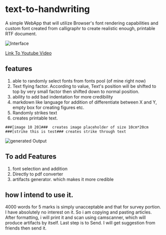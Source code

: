 # text-to-handwriting

A simple WebApp that will utilize Browser's font rendering capabilities and custom font created from calligraphr to create realistic enough, printable RTF document. 

![Interface](https://github.com/thapaAshish/text-to-handwriting/blob/master/screenshots/interface.PNG)


[Link To Youtube Video](https://www.youtube.com/watch?v=drXgD5s4OwY)

## features
1. able to randomly select fonts from fonts pool (of mine right now)
2. Text flying factor. According to value, Text's position will be shifted to top by very small factor then shifted down to normal position.
3. ability to add bad indentation for more credibility
4. markdown like language for addition of differentiate between X and Y, empty box for creating figures etc.
5. Randomly strikes text 
6. creates printable text.

```
###[image 10 20]###  creates image placeholder of size 10cm*20cm
###[strike this is test### creates strike through text
```

![generated Output](https://github.com/thapaAshish/text-to-handwriting/blob/master/screenshots/sampleText.png)


## To add Features
1. font selection and addition
2. Directly to pdf converter
3. artifacts generator. which makes it more credible


## how I intend to use it.
4000 words for 5 marks is simply unacceptable and that for survey portion. I have absolutely no interest on it. So i am copying and pasting articles. After formatting, i will print it and scan using camscanner, which will produce artifacts by itself. 
Last step is to Send. I will get suggestion from friends then send it. 
